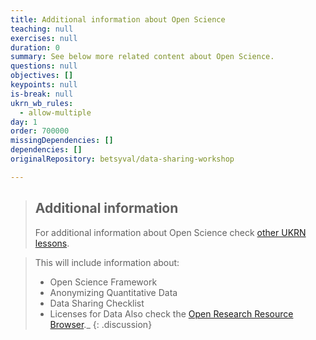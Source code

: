 ```yaml
---
title: Additional information about Open Science
teaching: null
exercises: null
duration: 0
summary: See below more related content about Open Science.
questions: null
objectives: []
keypoints: null
is-break: null
ukrn_wb_rules:
  - allow-multiple
day: 1
order: 700000
missingDependencies: []
dependencies: []
originalRepository: betsyval/data-sharing-workshop

---
```

> ## Additional information
> For additional information about Open Science check [other UKRN lessons](https://mjaquiery.github.io/ukrn-wb-lesson-examples/).

> This will include information about: 
> * Open Science Framework
> * Anonymizing Quantitative Data
> * Data Sharing Checklist
> * Licenses for Data
> Also check the [Open Research Resource Browser](https://ukrn-orr.netlify.app/)._
{: .discussion}


